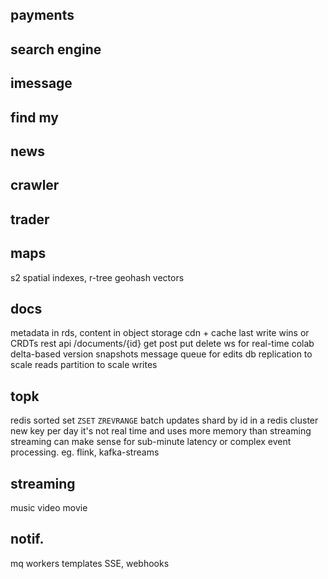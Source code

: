 ---
---
## payments

## search engine

## imessage

## find my

## news

## crawler

## trader


## maps
s2
spatial indexes, r-tree
geohash
vectors

## docs
metadata in rds, content in object storage
cdn + cache
last write wins or CRDTs
rest api
/documents/{id}
get post put delete
ws for real-time colab
delta-based version snapshots
message queue for edits
db replication to scale reads
partition to scale writes

## topk
redis sorted set `ZSET` `ZREVRANGE`
batch updates
shard by id in a redis cluster
new key per day
it's not real time and uses more memory than streaming
streaming can make sense for sub-minute latency or complex event processing. eg. flink, kafka-streams

## streaming
music
video
movie

## notif.
mq
workers
templates
SSE, webhooks
